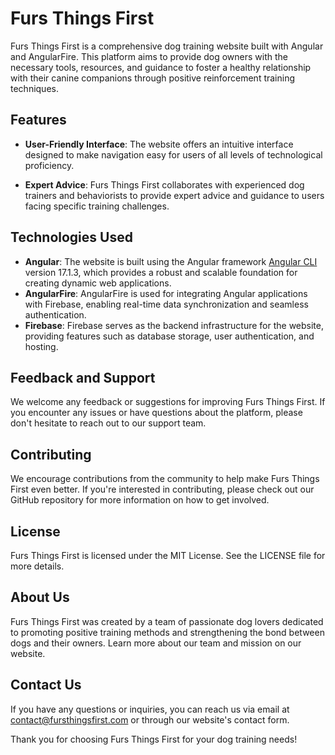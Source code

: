 # Furs Things First

Furs Things First is a comprehensive dog training website built with Angular and AngularFire. This platform aims to provide dog owners with the necessary tools, resources, and guidance to foster a healthy relationship with their canine companions through positive reinforcement training techniques.

## Features

- **User-Friendly Interface**: The website offers an intuitive interface designed to make navigation easy for users of all levels of technological proficiency.

- **Expert Advice**: Furs Things First collaborates with experienced dog trainers and behaviorists to provide expert advice and guidance to users facing specific training challenges.

## Technologies Used

- **Angular**: The website is built using the Angular framework [Angular CLI](https://github.com/angular/angular-cli) version 17.1.3, which provides a robust and scalable foundation for creating dynamic web applications.
- **AngularFire**: AngularFire is used for integrating Angular applications with Firebase, enabling real-time data synchronization and seamless authentication.
- **Firebase**: Firebase serves as the backend infrastructure for the website, providing features such as database storage, user authentication, and hosting.

## Feedback and Support

We welcome any feedback or suggestions for improving Furs Things First. If you encounter any issues or have questions about the platform, please don't hesitate to reach out to our support team.

## Contributing

We encourage contributions from the community to help make Furs Things First even better. If you're interested in contributing, please check out our GitHub repository for more information on how to get involved.

## License

Furs Things First is licensed under the MIT License. See the LICENSE file for more details.

## About Us

Furs Things First was created by a team of passionate dog lovers dedicated to promoting positive training methods and strengthening the bond between dogs and their owners. Learn more about our team and mission on our website.

## Contact Us

If you have any questions or inquiries, you can reach us via email at contact@fursthingsfirst.com or through our website's contact form.

Thank you for choosing Furs Things First for your dog training needs!
